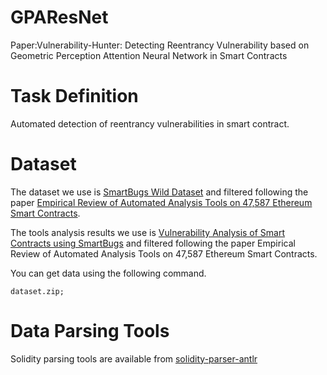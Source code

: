 # GPAResNet
Paper:Vulnerability-Hunter: Detecting Reentrancy Vulnerability based on Geometric Perception Attention Neural Network in Smart Contracts

# Task Definition
Automated detection of reentrancy vulnerabilities in smart contract.

# Dataset

The dataset we use is [SmartBugs Wild Dataset](https://github.com/smartbugs/smartbugs-wild/tree/master/contracts) and filtered following the paper [Empirical Review of Automated Analysis Tools on 47,587 Ethereum Smart Contracts](https://arxiv.org/abs/1910.10601).

The tools analysis results we use is [Vulnerability Analysis of Smart Contracts using SmartBugs](https://github.com/smartbugs/smartbugs-results) and filtered following the paper Empirical Review of Automated Analysis Tools on 47,587 Ethereum Smart Contracts.

You can get data using the following command.

```
dataset.zip;
```

# Data Parsing Tools
Solidity parsing tools are available from [solidity-parser-antlr](https://github.com/federicobond/solidity-parser-antlr)
